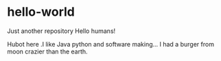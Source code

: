 # hello-world
Just another repository
Hello humans!

Hubot here .I like Java python and software making...
I had a burger from moon crazier than the earth.
